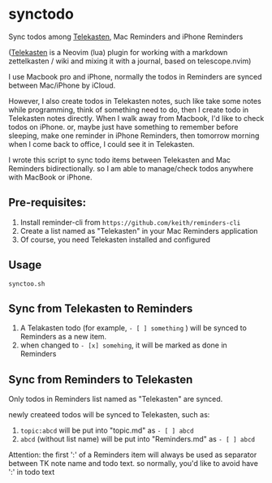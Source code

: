 # synctodo

Sync todos among [Telekasten](https://github.com/renerocksai/telekasten.nvim), Mac Reminders and iPhone Reminders

([Telekasten](https://github.com/renerocksai/telekasten.nvim) is a Neovim (lua) plugin for working with a markdown zettelkasten / wiki and mixing it with a journal, based on telescope.nvim)

I use Macbook pro and iPhone, normally the todos in Reminders are synced between Mac/iPhone by iCloud.

However, I also create todos in Telekasten notes, such like take some notes while programming, think of something need to do, then I create todo in Telekasten notes directly. When I walk away from Macbook, I'd like to check todos on iPhone. or, maybe just have something to remember before sleeping, make one reminder in iPhone Reminders, then tomorrow morning when I come back to office, I could see it in Telekasten.

I wrote this script to sync todo items between Telekasten and Mac Reminders bidirectionally.
so I am able to manage/check todos anywhere with MacBook or iPhone.

## Pre-requisites:

1. Install reminder-cli from `https://github.com/keith/reminders-cli`
2. Create a list named as "Telekasten" in your Mac Reminders application
3. Of course, you need Telekasten installed and configured

## Usage

```
synctoo.sh
```

## Sync from Telekasten to Reminders

1. A Telakasten todo (for example, `- [ ] something` ) will be synced to Reminders as a new item.
2. when changed to `- [x] somehing`, it will be marked as done in Reminders

## Sync from Reminders to Telekasten

Only todos in Reminders list named as "Telekasten" are synced.

newly createed todos will be synced to Telekasten, such as:

1. `topic:abcd` will be put into "topic.md" as `- [ ] abcd`
2. `abcd` (without list name) will be put into "Reminders.md" as `- [ ] abcd`

Attention: the first ':' of a Reminders item will always be used as separator between TK note name and todo text. so normally, you'd like to avoid have ':' in todo text
